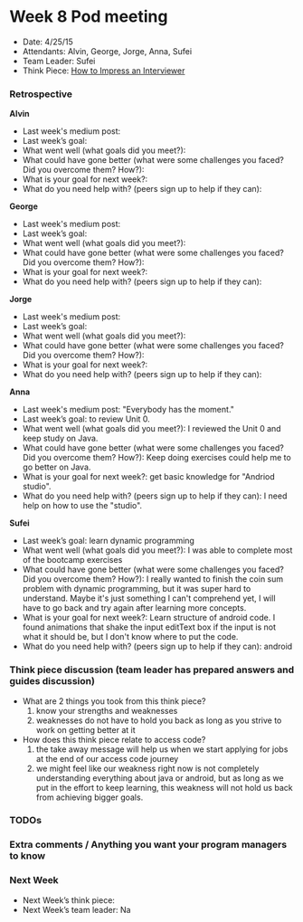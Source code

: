 # Week 8 Pod meeting

* Date: 4/25/15
* Attendants: Alvin, George, Jorge, Anna, Sufei
* Team Leader: Sufei
* Think Piece: [How to Impress an Interviewer](https://medium.com/@joulee/how-to-impress-an-interviewer-c210d9d8e84a)

### Retrospective

**Alvin**

* Last week's medium post: 
* Last week’s goal: 
* What went well (what goals did you meet?):
* What could have gone better (what were some challenges you faced? Did you overcome them? How?): 
* What is your goal for next week?: 
* What do you need help with? (peers sign up to help if they can): 

**George**

* Last week's medium post: 
* Last week’s goal: 
* What went well (what goals did you meet?): 
* What could have gone better (what were some challenges you faced? Did you overcome them? How?): 
* What is your goal for next week?: 
* What do you need help with? (peers sign up to help if they can): 

**Jorge**

* Last week's medium post: 
* Last week’s goal: 
* What went well (what goals did you meet?): 
* What could have gone better (what were some challenges you faced? Did you overcome them? How?): 
* What is your goal for next week?: 
* What do you need help with? (peers sign up to help if they can): 

**Anna**

* Last week's medium post: "Everybody has the moment."
* Last week’s goal: to review Unit 0. 
* What went well (what goals did you meet?): I reviewed the Unit 0 and keep study on Java. 
* What could have gone better (what were some challenges you faced? Did you overcome them? How?): Keep doing exercises could help me to go better on Java. 
* What is your goal for next week?: get basic knowledge for "Andriod studio".
* What do you need help with? (peers sign up to help if they can): I need help on how to use the "studio". 

**Sufei**

* Last week’s goal: learn dynamic programming
* What went well (what goals did you meet?): I was able to complete most of the bootcamp exercises
* What could have gone better (what were some challenges you faced? Did you overcome them? How?): I really wanted to finish the coin sum problem with dynamic programming, but it was super hard to understand. Maybe it's just something I can't comprehend yet, I will have to go back and try again after learning more concepts.
* What is your goal for next week?: Learn structure of android code. I found animations that shake the input editText box if the input is not what it should be, but I don't know where to put the code.
* What do you need help with? (peers sign up to help if they can): android

### Think piece discussion (team leader has prepared answers and guides discussion)

* What are 2 things you took from this think piece?
  1. know your strengths and weaknesses
  2. weaknesses do not have to hold you back as long as you strive to work on getting better at it
* How does this think piece relate to access code?
  1. the take away message will help us when we start applying for jobs at the end of our access code journey
  2. we might feel like our weakness right now is not completely understanding everything about java or android, but as long as we put in the effort to keep learning, this weakness will not hold us back from achieving bigger goals.

### TODOs

### Extra comments / Anything you want your program managers to know

### Next Week

* Next Week’s think piece:
* Next Week’s team leader: Na
